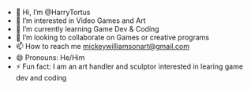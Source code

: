 - 👋 Hi, I’m @HarryTortus
- 👀 I’m interested in Video Games and Art
- 🌱 I’m currently learning Game Dev & Coding
- 💞️ I’m looking to collaborate on Games or creative programs
- 📫 How to reach me mickeywilliamsonart@gmail.com
- 😄 Pronouns: He/Him
- ⚡ Fun fact: I am an art handler and sculptor interested in learing game dev and coding

<!---
HarryTortus/HarryTortus is a ✨ special ✨ repository because its `README.md` (this file) appears on your GitHub profile.
You can click the Preview link to take a look at your changes.
--->
